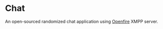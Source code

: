 # Chat

An open-sourced randomized chat application using [Openfire](https://www.igniterealtime.org/projects/openfire/) XMPP server. 
